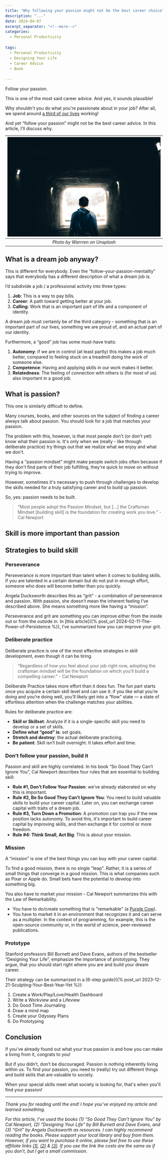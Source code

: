 ```yaml
---
title: "Why following your passion might not be the best career choice"
description: "..."
date: 2024-04-07
excerpt_separator: "<!--more-->"
categories:
  - Personal Productivity

tags:
  - Personal Productivity
  - Designing Your Life
  - Career Advice
  - Book

---
```


Follow your passion.

This is one of the most said career advice. And yes, it sounds plausible!

Why shouldn't you do what you're passionate about in your job? After all, we spend around [a third of our lives](https://www.gettysburg.edu/news/stories?id=79db7b34-630c-4f49-ad32-4ab9ea48e72b) working!

And yet “follow your passion” might not be the best career advice. In this article, I’ll discuss why.

| ![image](/assets/images/warren-tunnel-unsplash.jpg) |
|:--:|
| *Photo by Warrren on Unsplash* |

## What is a dream job anyway?

This is different for everybody. Even the “follow-your-passion-mentality” says that everybody has a different description of what a dream job is.

I’d subdivide a job / a professional activity into three types:

1. **Job**: This is a way to pay bills.
2. **Career**: A path toward getting better at your job.
3. **Calling**: Work that is an important part of life and a component of identity.

A dream job must certainly be of the third category - something that is an important part of our lives, something we are proud of, and an actual part of our identity.

Furthermore, a “good” job has some must-have traits:

1. **Autonomy**: if we are in control (at least partly) this makes a job much better, compared to feeling stuck on a treadmill doing the work of someone else.
2. **Competence**: Having and applying skills in our work makes it better.
3. **Relatedness**: The feeling of connection with others is (for most of us) also important in a good job.

## What is passion?

This one is similarly difficult to define.

Many courses, books, and other sources on the subject of finding a career always talk about passion. You should look for a job that matches your passion.

The problem with this, however, is that most people don't (or don't yet) know what their passion is. It's only when we (really - like through deliberate practice) try things out that we realize what we enjoy and what we don't.

Having a "passion mindset" might make people switch jobs often because if they don't find parts of their job fulfilling, they're quick to move on without trying to improve.

However, sometimes it's necessary to push through challenges to develop the skills needed for a truly satisfying career and to build up passion.

So, yes: passion needs to be built.

> “Most people adopt the Passion Mindset, but [...] the Craftsman Mindset [building skill] is the foundation for creating work you love.” - Cal Newport
>

## Skill is more important than passion

## Strategies to build skill

### Perseverance

Perseverance is more important than talent when it comes to building skills. If you are talented in a certain domain but do not put in enough effort, someone who does will become better than you quickly.

Angela Ducksworth describes this as “grit” - a combination of perseverance and passion. With passion, she doesn’t mean the inherent feeling I’ve described above. She means something more like having a “mission”.

Perseverance and grit are something you can improve either from the inside out or from the outside in. In [this article]({% post_url 2024-02-11-The-Power-of-Persistence %}), I’ve summarized how you can improve your grit.

### Deliberate practice

Deliberate practice is one of the most effective strategies in skill development, even though it can be tiring.

> “Regardless of how you feel about your job right now, adopting the craftsman mindset will be the foundation on which you’ll build a compelling career.” - Cal Newport
>

Deliberate Practice takes more effort than it does fun. The fun part starts once you acquire a certain skill level and can use it: if you like what you’re doing and you’re doing well, you’ll likely get into a “flow” state — a state of effortless attention when the challenge matches your abilities.

Rules for deliberate practice are:

- **Skill or Skillset**: Analyze if it is a single-specific skill you need to develop or a set of skills.
- **Define what “good” is**: set goals.
- **Stretch and destroy**: the actual deliberate practicing.
- **Be patient**: Skill isn’t built overnight. It takes effort and time.

### Don’t follow your passion, build it

Passion and skill are highly correlated. In his book “So Good They Can’t Ignore You”, Cal Newport describes four rules that are essential to building skill:

- **Rule #1, Don’t Follow Your Passion**: we’ve already elaborated on why this is important.
- **Rule #2, Be So Good They Can’t Ignore You**: You need to build valuable skills to build your career capital. Later on, you can exchange career capital with traits of a dream job.
- **Rule #3, Turn Down a Promotion**: A promotion can trap you if the new position lacks autonomy. To avoid this, it's important to build career capital by improving skills, and then exchange it for control or more freedom.
- **Rule #4: Think Small, Act Big**: This is about your mission.

### Mission

A “mission” is one of the best things you can buy with your career capital.

To find a good mission, there is no single "leap". Rather, it is a series of small things that converge in a good mission. This is what companies such as Pixar or Apple do. Small bets have the potential to develop into something big.

You also have to market your mission - Cal Newport summarizes this with the Law of Remarkability.

- You have to do/create something that is "remarkable" (a [Purple Cow](https://www.amazon.de/Purple-Cow-Transform-Business-Remarkable/dp/014101640X)).
- You have to market it in an environment that recognizes it and can serve as a multiplier. In the context of programming, for example, this is the open-source community or, in the world of science, peer-reviewed publications.

### Prototype

Stanford professors Bill Burnett and Dave Evans, authors of the bestseller “Designing Your Life”, emphasize the importance of prototyping. They argue, that you should start right where you are and build your dream career.

Their strategy can be summarized in a [6-step guide]({% post_url 2023-12-21-Sculpting-Your-Best-Year-Yet %}):

1. Create a Work/Play/Love/Health Dashboard
2. Write a Workview and a Lifeview
3. Do Good Time Journaling
4. Draw a mind map
5. Create your Odyssey Plans
6. Do Prototyping

## Conclusion

If you’ve already found out what your true passion is and how you can make a living from it, congrats to you!

But if you didn’t, don’t be discouraged. Passion is nothing inherently living within us. To find your passion, you need to (really) try out different things and build skills that are valuable to society.

When your special skills meet what society is looking for, that's when you'll find your passion!

---

*Thank you for reading until the end! I hope you’ve enjoyed my article and learned something.*

*For this article, I’ve used the books (1) “So Good They Can’t Ignore You” by Cal Newport, (2) “Designing Your Life” by Bill Burnett and Dave Evans, and (3) “Grit” by Angela Ducksworth as resources. I can highly recommend reading the books. Please support your local library and buy from them. However, if you want to purchase it online, please feel free to use these affiliate links [(1)](https://amzn.to/3JfmWXX), [(2)](https://amzn.to/3RxtzK8) & [(3)](https://amzn.to/3NwV04z). If you use the link the costs are the same as if you don’t, but I get a small commission.*